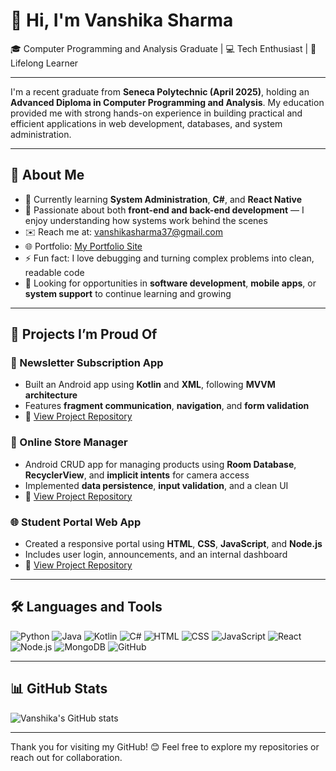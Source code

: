 # 👋 Hi, I'm Vanshika Sharma

🎓 Computer Programming and Analysis Graduate | 💻 Tech Enthusiast | 🌱 Lifelong Learner

---

I'm a recent graduate from **Seneca Polytechnic (April 2025)**, holding an **Advanced Diploma in Computer Programming and Analysis**. My education provided me with strong hands-on experience in building practical and efficient applications in web development, databases, and system administration.

---

## 🧠 About Me

- 🚀 Currently learning **System Administration**, **C#**, and **React Native**
- 🧠 Passionate about both **front-end and back-end development** — I enjoy understanding how systems work behind the scenes
- ✉️ Reach me at: [vanshikasharma37@gmail.com](mailto:vanshikasharma37303@gmail.com)
- 🌐 Portfolio: [My Portfolio Site](https://sites.google.com/view/vanshikasharma-portfolio)
- ⚡ Fun fact: I love debugging and turning complex problems into clean, readable code
- 🧩 Looking for opportunities in **software development**, **mobile apps**, or **system support** to continue learning and growing

---

## 🚀 Projects I’m Proud Of

### 📱 Newsletter Subscription App
- Built an Android app using **Kotlin** and **XML**, following **MVVM architecture**
- Features **fragment communication**, **navigation**, and **form validation**
- 📂 [View Project Repository](#)

### 🛒 Online Store Manager
- Android CRUD app for managing products using **Room Database**, **RecyclerView**, and **implicit intents** for camera access
- Implemented **data persistence**, **input validation**, and a clean UI
- 📂 [View Project Repository](#)

### 🌐 Student Portal Web App
- Created a responsive portal using **HTML**, **CSS**, **JavaScript**, and **Node.js**
- Includes user login, announcements, and an internal dashboard
- 📂 [View Project Repository](#)

---

## 🛠 Languages and Tools

![Python](https://img.shields.io/badge/-Python-3776AB?style=flat&logo=python&logoColor=white)
![Java](https://img.shields.io/badge/-Java-007396?style=flat&logo=java&logoColor=white)
![Kotlin](https://img.shields.io/badge/-Kotlin-0095D5?style=flat&logo=kotlin&logoColor=white)
![C#](https://img.shields.io/badge/-C%23-239120?style=flat&logo=c-sharp&logoColor=white)
![HTML](https://img.shields.io/badge/-HTML5-E34F26?style=flat&logo=html5&logoColor=white)
![CSS](https://img.shields.io/badge/-CSS3-1572B6?style=flat&logo=css3&logoColor=white)
![JavaScript](https://img.shields.io/badge/-JavaScript-F7DF1E?style=flat&logo=javascript&logoColor=black)
![React](https://img.shields.io/badge/-React-61DAFB?style=flat&logo=react&logoColor=black)
![Node.js](https://img.shields.io/badge/-Node.js-339933?style=flat&logo=nodedotjs&logoColor=white)
![MongoDB](https://img.shields.io/badge/-MongoDB-47A248?style=flat&logo=mongodb&logoColor=white)
![GitHub](https://img.shields.io/badge/-GitHub-181717?style=flat&logo=github&logoColor=white)

---

## 📊 GitHub Stats

![Vanshika's GitHub stats](https://github-readme-stats.vercel.app/api?username=vanshikasharma37&show_icons=true&theme=radical)

---

Thank you for visiting my GitHub! 😊 Feel free to explore my repositories or reach out for collaboration.
